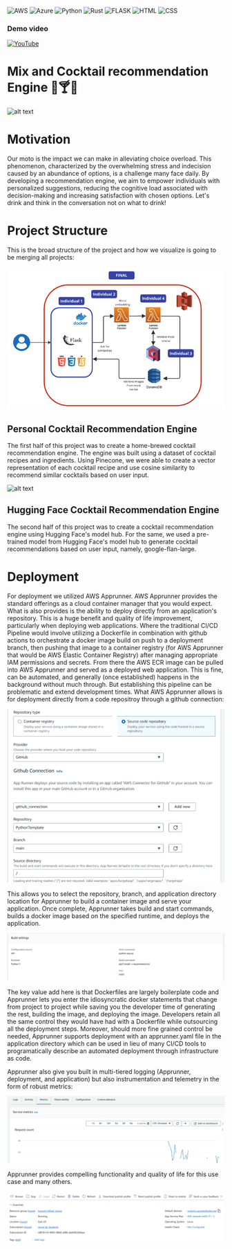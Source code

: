 ![AWS](https://img.shields.io/badge/AWS-%23FF9900.svg?style=for-the-badge&logo=amazon-aws&logoColor=white)
![Azure](https://img.shields.io/badge/azure-%230072C6.svg?style=for-the-badge&logo=microsoftazure&logoColor=white)
![Python](https://img.shields.io/badge/python-3670A0?style=for-the-badge&logo=python&logoColor=ffdd54)
![Rust](https://img.shields.io/badge/rust-%23000000.svg?style=for-the-badge&logo=rust&logoColor=white)
![FLASK](https://img.shields.io/badge/Flask-000000?style=for-the-badge&logo=flask&logoColor=white)
![HTML](https://img.shields.io/badge/HTML5-E34F26?style=for-the-badge&logo=html5&logoColor=white)
![CSS](https://img.shields.io/badge/CSS-239120?&style=for-the-badge&logo=css3&logoColor=white)


### Demo video
<div align="left">
 
[![YouTube](https://img.shields.io/badge/YouTube-%23FF0000.svg?style=for-the-badge&logo=YouTube&logoColor=white)](https://youtu.be/31c-DYnYhQ4)

</div>


 

# Mix and Cocktail recommendation Engine 🍷🍸🍹
![alt text](20_readme_images/cocktailrapid.gif)
# Motivation

Our moto is the impact we can make in alleviating choice overload. This phenomenon, characterized by the overwhelming stress and indecision caused by an abundance of options, is a challenge many face daily. By developing a recommendation engine, we aim to empower individuals with personalized suggestions, reducing the cognitive load associated with decision-making and increasing satisfaction with chosen options. Let's drink and think in the conversation not on what to drink!

# Project Structure

This is the broad structure of the project and how we visualize is going to be merging all projects:

![structure](static/images/structure.png)

## Personal Cocktail Recommendation Engine
The first half of this project was to create a home-brewed cocktail recommendation engine. The engine was built using a dataset of cocktail recipes and ingredients. Using Pinecone, we were able to create a vector representation of each cocktail recipe and use cosine similarity to recommend similar cocktails based on user input. 

![alt text](20_readme_images/cocktailsurvey.gif)
## Hugging Face Cocktail Recommendation Engine
The second half of this project was to create a cocktail recommendation engine using Hugging Face's model hub. For the same, we used a pre-trained model from Hugging Face's model hub to generate cocktail recommendations based on user input, namely, google-flan-large. 

# Deployment

For deployment we utilized AWS Apprunner. AWS Apprunner provides the standard offerings as a cloud container manager that you would expect. What is also provides is the ability to deploy directly from an application's repository. This is a huge benefit and quality of life improvement, particularly when deploying web applications. Where the traditional CI/CD Pipeline would involve utilizing a Dockerfile in combination with github actions to orchestrate a docker image build on push to a deployment branch, then pushing that image to a container registry (for AWS Apprunner that would be AWS Elastic Container Registry) after managing appropriate IAM permissions and secrets. From there the AWS ECR image can be pulled into AWS Apprunner and served as a deployed web application. This is fine, can be automated, and generally (once established) happens in the background without much through. But establishing this pipeline can be problematic and extend development times. What AWS Apprunner allows is for deployment directly from a code repositroy through a github connection:

![alt text](20_readme_images/connection.png)

This allows you to select the repository, branch, and application directory location for Apprunner to build a container image and serve your application. Once complete, Apprunner takes build and start commands, builds a docker image based on the specified runtime, and deploys the application. 

![alt text](20_readme_images/commands.png)

The key value add here is that Dockerfiles are largely boilerplate code and Apprunner lets you enter the idiosyncratic docker statements that change from project to project while saving you the developer time of generating the rest, building the image, and deploying the image. Developers retain all the same control they would have had with a Dockerfile while outsourcing all the deployment steps. Moreover, should more fine grained control be needed, Apprunner supports deployment with an apprunner.yaml file in the application directory which can be used in lieu of many CI/CD tools to programatically describe an automated deployment through infrastructure as code.

Apprunner also give you built in multi-tiered logging (Apprunner, deployment, and application) but also instrumentation and telemetry in the form of robust metrics:

![alt text](20_readme_images/metrics.png)

Apprunner provides compelling functionality and quality of life for this use case and many others.

![webapp](static/images/webapp.png)

